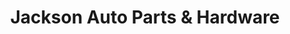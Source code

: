 ---
title: "Jackson Auto Parts & Hardware"
url: /carrabelle/jackson-auto-parts-and-hardware/
shop: hardware
---